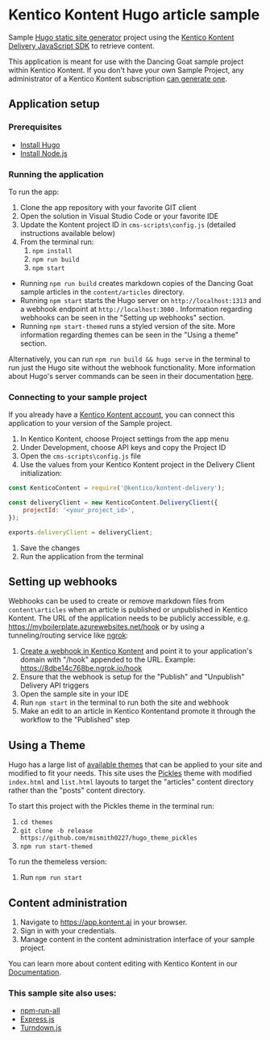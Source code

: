 # Kentico Kontent Hugo article sample
Sample [Hugo static site generator](https://gohugo.io/) project using the [Kentico Kontent Delivery JavaScript SDK](https://github.com/Kentico/kontent-delivery-sdk-js) to retrieve content.

This application is meant for use with the Dancing Goat sample project within Kentico Kontent. If you don't have your own Sample Project, any administrator of a Kentico Kontent subscription [can generate one](https://app.kontent.ai/sample-project-generator).

## Application setup

### Prerequisites
- [Install Hugo](https://gohugo.io/getting-started/installing)
- [Install Node.js](https://nodejs.org/en/)

### Running the application
To run the app:
1. Clone the app repository with your favorite GIT client
1. Open the solution in Visual Studio Code or your favorite IDE
1. Update the Kontent project ID in `cms-scripts\config.js` (detailed instructions available below)
1. From the terminal run:
   1. `npm install`
   1. `npm run build`
   1. `npm start`
   
- Running `npm run build` creates markdown copies of the Dancing Goat sample articles in the `content/articles` directory.
- Running `npm start` starts the Hugo server on `http://localhost:1313` and a webhook endpoint at `http://localhost:3000` . Information regarding webhooks can be seen in the "Setting up webhooks" section.
- Running `npm start-themed` runs a styled version of the site. More information regarding themes can be seen in the "Using a theme" section.

Alternatively, you can run `npm run build && hugo serve` in the terminal to run just the Hugo site without the webhook functionality. More information about Hugo's server commands can be seen in their documentation [here](https://gohugo.io/commands/hugo_server/#readout).

### Connecting to your sample project
If you already have a [Kentico Kontent account](https://app.kontent.ai), you can connect this application to your version of the Sample project.

1. In Kentico Kontent, choose Project settings from the app menu
1. Under Development, choose API keys and copy the Project ID
1. Open the `cms-scripts\config.js` file
1. Use the values from your Kentico Kontent project in the Delivery Client initialization:

```javascript
const KenticoContent = require('@kentico/kontent-delivery');

const deliveryClient = new KenticoContent.DeliveryClient({
    projectId: '<your_project_id>',
});

exports.deliveryClient = deliveryClient;
```
1. Save the changes
1. Run the application from the terminal

## Setting up webhooks
Webhooks can be used to create or remove markdown files from `content\articles` when an article is published or unpublished in Kentico Kontent. The URL of the application needs to be publicly accessible, e.g. https://myboilerplate.azurewebsites.net/hook or by using a tunneling/routing service like [ngrok](https://ngrok.com/):

1. [Create a webhook in Kentico Kontent](https://docs.kontent.ai/tutorials/develop-apps/integrate/webhooks#a-create-a-webhook) and point it to your application's domain with "/hook" appended to the URL. Example: https://8dbe14c768be.ngrok.io/hook
1. Ensure that the webhook is setup for the "Publish" and "Unpublish" Delivery API triggers
1. Open the sample site in your IDE
1. Run `npm start` in the terminal to run both the site and webhook
1. Make an edit to an article in Kentico Kontentand promote it through the workflow to the "Published" step

## Using a Theme
Hugo has a large list of [available themes](https://themes.gohugo.io/) that can be applied to your site and modified to fit your needs. This site uses the [Pickles](https://github.com/mismith0227/hugo_theme_pickles/tree/release) theme with modified `index.html` and `list.html` layouts to target the "articles" content directory rather than the "posts" content directory.

To start this project with the Pickles theme in the terminal run:
1. `cd themes`
1. `git clone -b release https://github.com/mismith0227/hugo_theme_pickles`
1. `npm run start-themed`

To run the themeless version:
1. Run `npm run start`

## Content administration
1. Navigate to <https://app.kontent.ai> in your browser.
1. Sign in with your credentials.
1. Manage content in the content administration interface of your sample project.

You can learn more about content editing with Kentico Kontent in our [Documentation](https://docs.kontent.ai/).

### This sample site also uses:

- [npm-run-all](https://github.com/mysticatea/npm-run-all/tree/bf91f94ce597aa61da37d2e4208ce8c48bc86673)
- [Express.js](https://expressjs.com/)
- [Turndown.js](https://github.com/domchristie/turndown)
